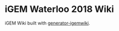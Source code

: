 # iGEM Waterloo 2018 Wiki

iGEM Wiki built with [generator-igemwiki](https://github.com/igemuoftATG/generator-igemwiki).

